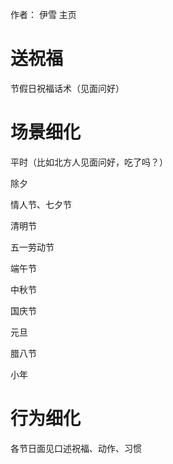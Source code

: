 作者： 伊雪 主页

# 送祝福

节假日祝福话术（见面问好）

# 场景细化

平时（比如北方人见面问好，吃了吗？）

除夕

情人节、七夕节

清明节

五一劳动节

端午节

中秋节

国庆节

元旦

腊八节

小年

# 行为细化

各节日面见口述祝福、动作、习惯
